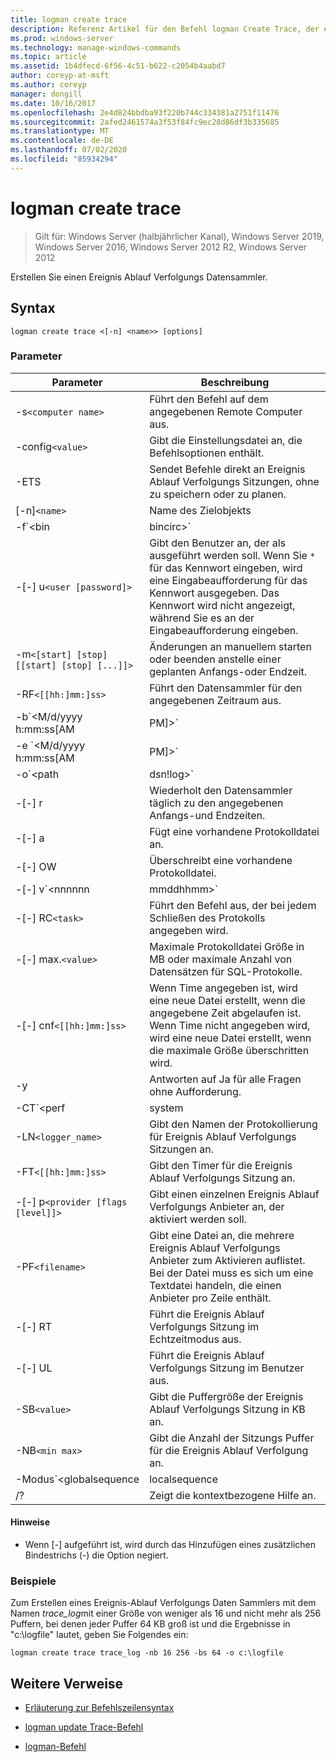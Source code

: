 ```yaml
---
title: logman create trace
description: Referenz Artikel für den Befehl logman Create Trace, der einen Ereignis Ablauf Verfolgungs Datensammler erstellt.
ms.prod: windows-server
ms.technology: manage-windows-commands
ms.topic: article
ms.assetid: 1b4dfecd-6f56-4c51-b622-c2054b4aabd7
author: coreyp-at-msft
ms.author: coreyp
manager: dongill
ms.date: 10/16/2017
ms.openlocfilehash: 2e4d824bbdba93f220b744c334381a2751f11476
ms.sourcegitcommit: 2afed2461574a3f53f84fc9ec28d86df3b335685
ms.translationtype: MT
ms.contentlocale: de-DE
ms.lasthandoff: 07/02/2020
ms.locfileid: "85934294"
---
```

# <a name="logman-create-trace"></a>logman create trace

> Gilt für: Windows Server (halbjährlicher Kanal), Windows Server 2019, Windows Server 2016, Windows Server 2012 R2, Windows Server 2012

Erstellen Sie einen Ereignis Ablauf Verfolgungs Datensammler.

## <a name="syntax"></a>Syntax

```
logman create trace <[-n] <name>> [options]
```

### <a name="parameters"></a>Parameter

| Parameter | Beschreibung |
| --------- | ----------- |
| -s`<computer name>` | Führt den Befehl auf dem angegebenen Remote Computer aus. |
| -config`<value>` | Gibt die Einstellungsdatei an, die Befehlsoptionen enthält. |
| -ETS | Sendet Befehle direkt an Ereignis Ablauf Verfolgungs Sitzungen, ohne zu speichern oder zu planen. |
| [-n]`<name>` | Name des Zielobjekts |
| -f`<bin|bincirc>` | Gibt das Protokoll Format für den Datensammler an. |
| -[-] u`<user [password]>` | Gibt den Benutzer an, der als ausgeführt werden soll. Wenn Sie `*` für das Kennwort eingeben, wird eine Eingabeaufforderung für das Kennwort ausgegeben. Das Kennwort wird nicht angezeigt, während Sie es an der Eingabeaufforderung eingeben. |
| -m`<[start] [stop] [[start] [stop] [...]]>` | Änderungen an manuellem starten oder beenden anstelle einer geplanten Anfangs-oder Endzeit. |
| -RF`<[[hh:]mm:]ss>` | Führt den Datensammler für den angegebenen Zeitraum aus. |
| -b`<M/d/yyyy h:mm:ss[AM|PM]>` | Beginnt mit dem Sammeln von Daten zum angegebenen Zeitpunkt. |
| -e `<M/d/yyyy h:mm:ss[AM|PM]>` | Beendet die Datensammlung zum angegebenen Zeitpunkt. |
| -o`<path|dsn!log>` | Gibt die Ausgabeprotokoll Datei oder den DSN-und Protokoll Satz Namen in einer SQL-Datenbank an. |
| -[-] r | Wiederholt den Datensammler täglich zu den angegebenen Anfangs-und Endzeiten. |
| -[-] a | Fügt eine vorhandene Protokolldatei an. |
| -[-] OW | Überschreibt eine vorhandene Protokolldatei. |
| -[-] v`<nnnnnn|mmddhhmm>` | Fügt Datei Versionsinformationen an das Ende des Protokoll Dateinamens an. |
| -[-] RC`<task>` | Führt den Befehl aus, der bei jedem Schließen des Protokolls angegeben wird. |
| -[-] max.`<value>` | Maximale Protokolldatei Größe in MB oder maximale Anzahl von Datensätzen für SQL-Protokolle. |
| -[-] cnf`<[[hh:]mm:]ss>` | Wenn Time angegeben ist, wird eine neue Datei erstellt, wenn die angegebene Zeit abgelaufen ist. Wenn Time nicht angegeben wird, wird eine neue Datei erstellt, wenn die maximale Größe überschritten wird. |
| -y | Antworten auf Ja für alle Fragen ohne Aufforderung. |
| -CT`<perf|system|cycle>` | Gibt den Sitzungstyp der Ereignis Ablauf Verfolgung an. |
| -LN`<logger_name>` | Gibt den Namen der Protokollierung für Ereignis Ablauf Verfolgungs Sitzungen an. |
| -FT`<[[hh:]mm:]ss>` | Gibt den Timer für die Ereignis Ablauf Verfolgungs Sitzung an. |
| -[-] p`<provider [flags [level]]>` | Gibt einen einzelnen Ereignis Ablauf Verfolgungs Anbieter an, der aktiviert werden soll. |
| -PF`<filename>` | Gibt eine Datei an, die mehrere Ereignis Ablauf Verfolgungs Anbieter zum Aktivieren auflistet. Bei der Datei muss es sich um eine Textdatei handeln, die einen Anbieter pro Zeile enthält. |
| -[-] RT | Führt die Ereignis Ablauf Verfolgungs Sitzung im Echtzeitmodus aus. |
| -[-] UL | Führt die Ereignis Ablauf Verfolgungs Sitzung im Benutzer aus. |
| -SB`<value>` | Gibt die Puffergröße der Ereignis Ablauf Verfolgungs Sitzung in KB an. |
| -NB`<min max>` | Gibt die Anzahl der Sitzungs Puffer für die Ereignis Ablauf Verfolgung an. |
| -Modus`<globalsequence|localsequence|pagedmemory>` | Gibt den Protokollierungs Modus der Ereignis Ablauf Verfolgungs Sitzung an, einschließlich:<ul><li>**Globalsequence** : gibt an, dass die Ereignisüberwachung jedem empfangenen Ereignis eine Sequenznummer hinzufügt, unabhängig davon, welche Ablauf Verfolgungs Sitzung das Ereignis empfangen hat.</li><li>**Localsequence** : gibt an, dass der Ereignis Überwachungs Sequenznummern für Ereignisse hinzufügt, die bei einer bestimmten Ablauf Verfolgungs Sitzung empfangen werden. Wenn diese Option verwendet wird, können doppelte Sequenznummern über alle Sitzungen hinweg vorhanden sein, in jeder Ablauf Verfolgungs Sitzung jedoch eindeutig sein.</li><li>**Pgedmemory** : gibt an, dass die Ereignisüberwachung einen ausgelagerten Speicher anstelle des nicht ausgelagerten Standard Speicherpools für interne Puffer Belegungen verwendet.</li></ul> |
| /? | Zeigt die kontextbezogene Hilfe an. |

#### <a name="remarks"></a>Hinweise

- Wenn [-] aufgeführt ist, wird durch das Hinzufügen eines zusätzlichen Bindestrichs (-) die Option negiert.

### <a name="examples"></a>Beispiele

Zum Erstellen eines Ereignis-Ablauf Verfolgungs Daten Sammlers mit dem Namen *trace_log*mit einer Größe von weniger als 16 und nicht mehr als 256 Puffern, bei denen jeder Puffer 64 KB groß ist und die Ergebnisse in "c:\logfile" lautet, geben Sie Folgendes ein:

```
logman create trace trace_log -nb 16 256 -bs 64 -o c:\logfile
```

## <a name="additional-references"></a>Weitere Verweise

- [Erläuterung zur Befehlszeilensyntax](command-line-syntax-key.md)

- [logman update Trace-Befehl](logman-update-trace.md)

- [logman-Befehl](logman.md)
